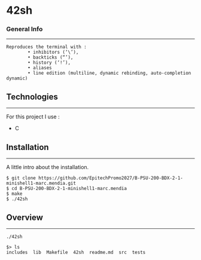 # 42sh
### General Info
***
```
Reproduces the terminal with :
        • inhibitors (‘\’),
        • backticks (“’),
        • history (‘!’),
        • aliases
        • line edition (multiline, dynamic rebinding, auto-completion dynamic)
```
## Technologies
***
For this project I use :
* C
## Installation
***
A little intro about the installation.
```
$ git clone https://github.com/EpitechPromo2027/B-PSU-200-BDX-2-1-minishell1-marc.mendia.git
$ cd B-PSU-200-BDX-2-1-minishell1-marc.mendia
$ make
$ ./42sh
```
## Overview
***
```
./42sh

$> ls
includes  lib  Makefile  42sh  readme.md  src  tests
```
